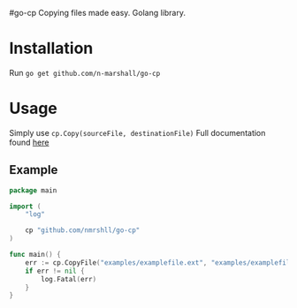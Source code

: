 #go-cp
Copying files made easy. Golang library.

# Installation

Run `go get github.com/n-marshall/go-cp`

# Usage

Simply use `cp.Copy(sourceFile, destinationFile)`
Full documentation found [here](https://godoc.org/github.com/nmrshll/go-cp)

## Example

[embedmd]:# (./examples/example.go)
```go
package main

import (
	"log"

	cp "github.com/nmrshll/go-cp"
)

func main() {
	err := cp.CopyFile("examples/examplefile.ext", "examples/examplefile.copy.ext")
	if err != nil {
		log.Fatal(err)
	}
}
```
